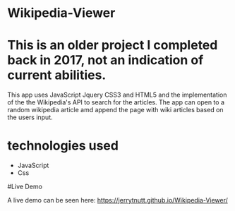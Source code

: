 # Wikipedia-Viewer

# This is an older project I completed back in 2017, not an indication of current abilities.

This app uses JavaScript Jquery CSS3 and HTML5 and the implementation of the the Wikipedia's API to search for the articles. The app can open to a random wikipedia article amd append the page with wiki articles based on the users input.

# technologies used

<ul>
<li>JavaScript</li>
<li>Css</li>

</ul>

#Live Demo

A live demo can be seen here: https://jerrytnutt.github.io/Wikipedia-Viewer/

